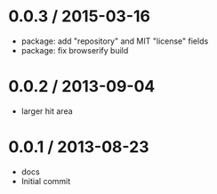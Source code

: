 
0.0.3 / 2015-03-16
==================

  * package: add "repository" and MIT "license" fields
  * package: fix browserify build

0.0.2 / 2013-09-04
==================

  * larger hit area

0.0.1 / 2013-08-23
==================

  * docs
  * Initial commit

